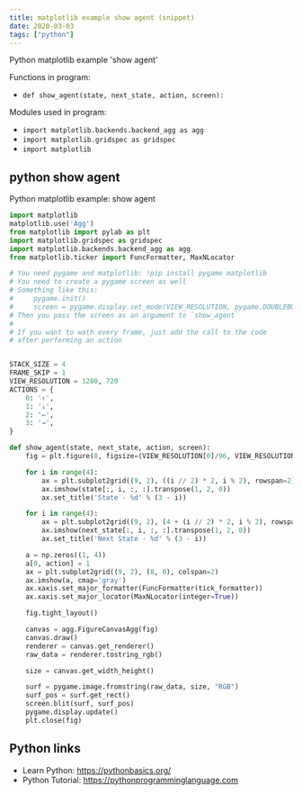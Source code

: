 ```yaml
---
title: matplotlib example show agent (snippet)
date: 2020-03-03
tags: ["python"]
---
```

Python matplotlib example 'show agent'

Functions in program: 
* `def show_agent(state, next_state, action, screen):`

Modules used in program: 
* `import matplotlib.backends.backend_agg as agg`
* `import matplotlib.gridspec as gridspec`
* `import matplotlib`

## python show agent

Python matplotlib example: show agent

```python
import matplotlib
matplotlib.use('Agg')
from matplotlib import pylab as plt
import matplotlib.gridspec as gridspec
import matplotlib.backends.backend_agg as agg
from matplotlib.ticker import FuncFormatter, MaxNLocator

# You need pygame and matplotlib: !pip install pygame matplotlib
# You need to create a pygame screen as well
# Something like this:
#     pygame.init()
#     screen = pygame.display.set_mode(VIEW_RESOLUTION, pygame.DOUBLEBUF)
# Then you pass the screen as an argument to `show_agent`
#
# If you want to wath every frame, just add the call to the code
# after performing an action


STACK_SIZE = 4
FRAME_SKIP = 1
VIEW_RESOLUTION = 1280, 720
ACTIONS = {
    0: '↑',
    1: '↓',
    2: '←',
    3: '→',
}

def show_agent(state, next_state, action, screen):
    fig = plt.figure(0, figsize=(VIEW_RESOLUTION[0]/96, VIEW_RESOLUTION[1]/96), dpi=96)

    for i in range(4):
        ax = plt.subplot2grid((9, 2), ((i // 2) * 2, i % 2), rowspan=2)
        ax.imshow(state[:, i, :, :].transpose(1, 2, 0))
        ax.set_title('State - %d' % (3 - i))

    for i in range(4):
        ax = plt.subplot2grid((9, 2), (4 + (i // 2) * 2, i % 2), rowspan=2)
        ax.imshow(next_state[:, i, :, :].transpose(1, 2, 0))
        ax.set_title('Next State - %d' % (3 - i))

    a = np.zeros((1, 4))
    a[0, action] = 1
    ax = plt.subplot2grid((9, 2), (8, 0), colspan=2)
    ax.imshow(a, cmap='gray')
    ax.xaxis.set_major_formatter(FuncFormatter(tick_formatter))
    ax.xaxis.set_major_locator(MaxNLocator(integer=True))

    fig.tight_layout()

    canvas = agg.FigureCanvasAgg(fig)
    canvas.draw()
    renderer = canvas.get_renderer()
    raw_data = renderer.tostring_rgb()

    size = canvas.get_width_height()

    surf = pygame.image.fromstring(raw_data, size, "RGB")
    surf_pos = surf.get_rect()
    screen.blit(surf, surf_pos)
    pygame.display.update()
    plt.close(fig)

```

## Python links

- Learn Python: https://pythonbasics.org/
- Python Tutorial: https://pythonprogramminglanguage.com
